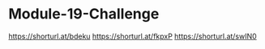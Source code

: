 # Module-19-Challenge
https://shorturl.at/bdeku
https://shorturl.at/fkpxP
https://shorturl.at/swIN0
